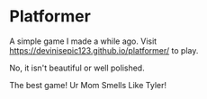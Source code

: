 # Platformer

A simple game I made a while ago. Visit https://devinisepic123.github.io/platformer/ to play.


No, it isn't beautiful or well polished.

The best game!
Ur Mom Smells Like Tyler!
